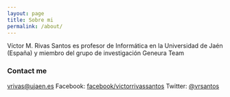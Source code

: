 ```yaml
---
layout: page
title: Sobre mi
permalink: /about/
---
```


Víctor M. Rivas Santos es profesor de Informática en la Universidad de Jaén (España) y miembro del grupo de investigación Geneura Team

### Contact me

[vrivas@ujaen.es](mailto:vrivas@ujaen.es)
Facebook: [facebook/victorrivassantos](https://www.facebook.com/victorrivassantos)
Twitter: [@vrsantos](https://twitter.com/vrsantos)
